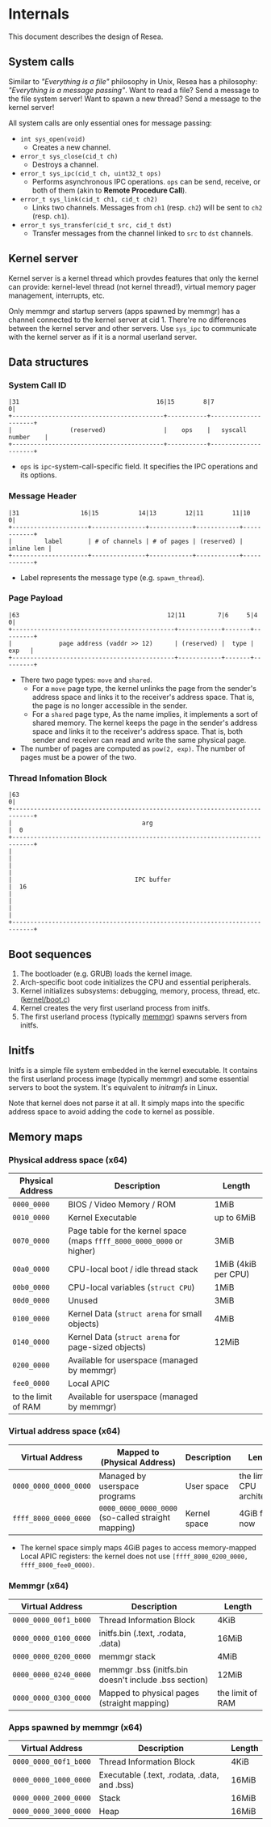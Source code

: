 Internals
=========

This document describes the design of Resea.

System calls
------------
Similar to *"Everything is a file"* philosophy in Unix, Resea has a philosophy:
*"Everything is a message passing"*. Want to read a file? Send a message to
the file system server! Want to spawn a new thread? Send a message to the kernel
server!

All system calls are only essential ones for message passing:

- `int sys_open(void)`
  - Creates a new channel.
- `error_t sys_close(cid_t ch)`
  - Destroys a channel.
- `error_t sys_ipc(cid_t ch, uint32_t ops)`
  - Performs asynchronous IPC operations. `ops` can be send, receive, or both
    of them (akin to **Remote Procedure Call**).
- `error_t sys_link(cid_t ch1, cid_t ch2)`
  - Links two channels. Messages from `ch1` (resp. `ch2`) will be sent to `ch2`
    (resp. `ch1`).
- `error_t sys_transfer(cid_t src, cid_t dst)`
  - Transfer messages from the channel linked to `src` to `dst` channels.

Kernel server
-------------
Kernel server is a kernel thread which provdes features that only the kernel can
provide: kernel-level thread (not kernel thread!), virtual memory pager
management, interrupts, etc.

Only memmgr and startup servers (apps spawned by memmgr) has a channel
connected to the kernel server at cid 1. There're no differences between the
kernel server and other servers. Use `sys_ipc` to communicate with the kernel
server as if it is a normal userland server.

Data structures
---------------

### System Call ID
```
|31                                      16|15        8|7                   0|
+------------------------------------------+-----------+---------------------+
|                (reserved)                |    ops    |   syscall number    |
+------------------------------------------+-----------+---------------------+
```

- `ops` is `ipc`-system-call-specific field. It specifies the IPC operations
  and its options.

### Message Header
```
|31                 16|15           14|13        12|11        11|10         0|
+---------------------+---------------+------------+------------+------------+
|         label       | # of channels | # of pages | (reserved) | inline len |
+---------------------+---------------+------------+------------+------------+
```

- Label represents the message type (e.g. `spawn_thread`).

### Page Payload
```
|63                                         12|11         7|6     5|4       0|
+---------------------------------------------+------------+-------+---------+
|             page address (vaddr >> 12)      | (reserved) |  type |   exp   |
+---------------------------------------------+------------+-------+---------+
```

- There two page types: `move` and `shared`.
  - For a `move` page type, the kernel unlinks the page from the sender's address
    space and links it to the receiver's address space. That is, the page is no
    longer accessible in the sender.
  - For a `shared` page type, As the name implies, it implements a sort of shared memory.
    The kernel keeps the page in the sender's address space and links it to the
    receiver's address space. That is, both sender and receiver can read and
    write the same physical page.
- The number of pages are computed as `pow(2, exp)`. The number of pages
  must be a power of the two.

### Thread Infomation Block
```
|63                                                                         0|
+----------------------------------------------------------------------------+
|                                    arg                                     |  0
+----------------------------------------------------------------------------+
|                                                                            |  
|                                                                            |  
|                                  IPC buffer                                |  16
|                                                                            |  
|                                                                            |  
+----------------------------------------------------------------------------+
```

Boot sequences
--------------
1. The bootloader (e.g. GRUB) loads the kernel image.
2. Arch-specific boot code initializes the CPU and essential peripherals.
3. Kernel initializes subsystems: debugging, memory, process, thread, etc. ([kernel/boot.c](https://github.com/seiyanuta/resea/blob/master/kernel/boot.c))
4. Kernel creates the very first userland process from initfs.
5. The first userland process (typically [memmgr](https://github.com/seiyanuta/resea/tree/master/apps/memmgr))
   spawns servers from initfs.

Initfs
------
Initfs is a simple file system embedded in the kernel executable. It contains
the first userland process image (typically memmgr) and some essential servers
to boot the system. It's equivalent to *initramfs* in Linux.

Note that kernel does not parse it at all. It simply maps into the specific
address space to avoid adding the code to kernel as possible.

Memory maps
-----------

### Physical address space (x64)

| Physical Address         | Description                                                            | Length              |
| ------------------------ | ---------------------------------------------------------------------- | ------------------- |
| `0000_0000`              | BIOS / Video Memory / ROM                                              | 1MiB                |
| `0010_0000`              | Kernel Executable                                                      | up to 6MiB          |
| `0070_0000`              | Page table for the kernel space (maps `ffff_8000_0000_0000` or higher) | 3MiB                |
| `00a0_0000`              | CPU-local boot / idle thread stack                                     | 1MiB (4kiB per CPU) |
| `00b0_0000`              | CPU-local variables (`struct CPU`)                                     | 1MiB                |
| `00d0_0000`              | Unused                                                                 | 3MiB                |
| `0100_0000`              | Kernel Data (`struct arena` for small objects)                         | 4MiB                |
| `0140_0000`              | Kernel Data (`struct arena` for page-sized objects)                    | 12MiB               |
| `0200_0000`              | Available for userspace (managed by memmgr)                            |                     |
| `fee0_0000`              | Local APIC                                                             |                     |
| to the limit of RAM      | Available for userspace (managed by memmgr)                            |                     |

### Virtual address space (x64)

| Virtual Address          | Mapped to (Physical Address)                          | Description  | Length                        |
| ------------------------ | ----------------------------------------------------- | ------------ | ----------------------------- |
| `0000_0000_0000_0000`    | Managed by userspace programs                         | User space   | the limit of CPU architecture |
| `ffff_8000_0000_0000`    | `0000_0000_0000_0000` (so-called straight mapping)    | Kernel space | 4GiB for now                  |

- The kernel space simply maps 4GiB pages to access memory-mapped Local APIC registers: the kernel does not use
  `[ffff_8000_0200_0000, ffff_8000_fee0_0000)`.

### Memmgr (x64)

| Virtual Address          | Description                                           | Length           |
| ------------------------ | ----------------------------------------------------- | ---------------- |
| `0000_0000_00f1_b000`    | Thread Information Block                              | 4KiB             |
| `0000_0000_0100_0000`    | initfs.bin (.text, .rodata, .data)                    | 16MiB            |
| `0000_0000_0200_0000`    | memmgr stack                                          | 4MiB             |
| `0000_0000_0240_0000`    | memmgr .bss (initfs.bin doesn't include .bss section) | 12MiB            |
| `0000_0000_0300_0000`    | Mapped to physical pages (straight mapping)           | the limit of RAM |

### Apps spawned by memmgr (x64)

| Virtual Address          | Description                                           | Length       |
| ------------------------ | ----------------------------------------------------- | ------------ |
| `0000_0000_00f1_b000`    | Thread Information Block                              | 4KiB         |
| `0000_0000_1000_0000`    | Executable (.text, .rodata, .data, and .bss)          | 16MiB        |
| `0000_0000_2000_0000`    | Stack                                                 | 16MiB        |
| `0000_0000_3000_0000`    | Heap                                                  | 16MiB        |
